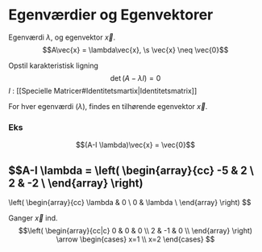# Egenværdier og Egenvektorer
Egenværdi $\lambda$, og egenvektor $\vec{x}$.
$$A\vec{x} = \lambda\vec{x}, \s \vec{x} \neq \vec{0}$$

Opstil karakteristisk ligning
$$\det(A_{}- \lambda I) = 0$$
$I$ : [[Specielle Matricer#Identitetsmartix|Identitetsmatrix]]

For hver egenværdi ($\lambda$), findes en tilhørende egenvektor $\vec{x}$.
### Eks
$$(A-I \lambda)\vec{x} = \vec{0}$$

$$A-I \lambda = 
\left(
\begin{array}{cc}
 -5 & 2 \\
 2 & -2 \\
\end{array}
\right)
-
\left(
\begin{array}{cc}
 \lambda  & 0 \\
 0 & \lambda  \\
\end{array}
\right)
$$

Ganger $\vec{x}$ ind.
$$\left(
\begin{array}{cc|c}
 0 & 0 & 0 \\
 2 & -1 & 0 \\
\end{array}
\right) 
\arrow
\begin{cases}
x=1 \\
x=2
\end{cases}
$$